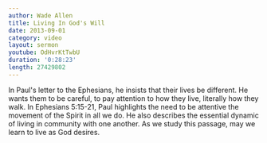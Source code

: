 ```yaml
--- 
author: Wade Allen 
title: Living In God's Will 
date: 2013-09-01 
category: video
layout: sermon
youtube: OdHvrKtTwbU
duration: '0:28:23'
length: 27429802
---
```


In Paul's letter to the Ephesians, he insists that their lives be different. He wants them to be careful, to pay attention to how they live, literally how they walk. In Ephesians 5:15-21, Paul highlights the need to be attentive the movement of the Spirit in all we do. He also describes the essential dynamic of living in community with one another. As we study this passage, may we learn to live as God desires.
